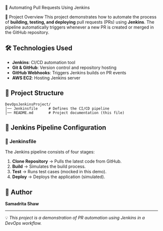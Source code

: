 🚀 Automating Pull Requests Using Jenkins

📌 Project Overview
This project demonstrates how to automate the process of **building, testing, and deploying** pull requests (PRs) using **Jenkins**. The pipeline automatically triggers whenever a new PR is created or merged in the GitHub repository.

## 🛠️ Technologies Used
- **Jenkins**: CI/CD automation tool
- **Git & GitHub**: Version control and repository hosting
- **GitHub Webhooks**: Triggers Jenkins builds on PR events
- **AWS EC2**: Hosting Jenkins server

## 📂 Project Structure
```
DevOpsJenkinsProject/
│── Jenkinsfile     # Defines the CI/CD pipeline
│── README.md       # Project documentation (this file)
```

## 🔧 Jenkins Pipeline Configuration
### 📜 **Jenkinsfile**
The Jenkins pipeline consists of four stages:
1. **Clone Repository** → Pulls the latest code from GitHub.
2. **Build** → Simulates the build process.
3. **Test** → Runs test cases (mocked in this demo).
4. **Deploy** → Deploys the application (simulated).

## 📌 Author
**Samadrita Shaw**

---

💡 *This project is a demonstration of PR automation using Jenkins in a DevOps workflow.*
